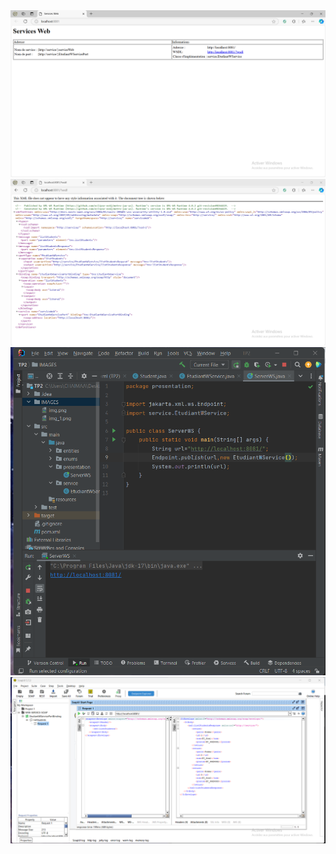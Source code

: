 <img src="./IMAGES/img.png">
<img src="IMAGES/img_1.png">
<img src="IMAGES/img_2.png">
<img src="IMAGES/img_3.png">